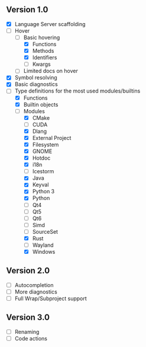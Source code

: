 ## Version 1.0
- [x] Language Server scaffolding
- [ ] Hover
  - [ ] Basic hovering
    - [x] Functions
    - [x] Methods
    - [x] Identifiers
    - [ ] Kwargs
  - [ ] Limited docs on hover
- [x] Symbol resolving
- [x] Basic diagnostics
- [ ] Type definitions for the most used modules/builtins
  - [x] Functions
  - [x] Builtin objects
  - [ ] Modules
    - [x] CMake
    - [ ] CUDA
    - [x] Dlang
    - [x] External Project
    - [x] Filesystem
    - [x] GNOME
    - [x] Hotdoc
    - [x] i18n
    - [ ] Icestorm
    - [x] Java
    - [x] Keyval
    - [x] Python 3
    - [x] Python
    - [ ] Qt4
    - [ ] Qt5
    - [ ] Qt6
    - [ ] Simd
    - [ ] SourceSet
    - [x] Rust
    - [ ] Wayland
    - [x] Windows
## Version 2.0
- [ ] Autocompletion
- [ ] More diagnostics
- [ ] Full Wrap/Subproject support
## Version 3.0
- [ ] Renaming
- [ ] Code actions
